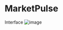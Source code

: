 # MarketPulse

Interface
![image](https://github.com/user-attachments/assets/4516eb97-ca28-4788-9fda-43cdc83735f8)
